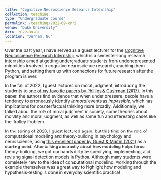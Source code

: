 ```yaml
---
title: "Cognitive Neuroscience Research Internship"
collection: teaching
type: "Undergraduate course"
permalink: /teaching/2022-09-cnri
venue: "Duke University"
date: 2022-09-01
location: "Durham, NC"
---
```


Over the past year, I have served as a guest lecturer for the
[Cognitive Neuroscience Research
Internship](https://sites.duke.edu/cogneuroresearchinternship/), which
is a semester-long research internship aimed at getting undergraduate
students from underrepresented minorities involved in cognitive
neuroscience research, teaching them Python, and setting them up with
connections for future research after the program is over.

In the fall of 2022, I guest lectured on moral judgment, introducing the
students to [one of my favorite papers by Phillips & Cushman
(2017)](https://www.pnas.org/doi/full/10.1073/pnas.1619717114). In
this paper, the authors find evidence that when under pressure, people
have a tendency to erroneously identify _immoral_ events as
_impossible_, which has implications for counterfactual thinking more
broadly. Additionally, we talked about the role of moral judgment in
society, some theories about morality and moral judgment, as well as
some fun and interesting cases like the Trolley Problem.

In the spring of 2023, I guest lectured again, but this time on the
role of computational modeling and theory-building in psychology and
neuroscience, using [this excellent paper by Guest & Martin
(2021)](https://journals.sagepub.com/doi/pdf/10.1177/1745691620970585?casa_token=l1nxUuCfbiEAAAAA:8xQCjkMJHKXhPwPScXpXPppZT9GzT0ybex-bIIfhcpI8OnYBPltWWE4pymCH00Y72HqTI15L-dI)
as a starting point. After talking abstractly about how modeling helps
force theory-building, we got our hands dirty by specifying,
implementing, and revising signal detection models in Python. Although
many students were completely new to the idea of computational
modeling, working through the example themselves was a great way to
highlight how modeling and hypothesis-testing is done in everyday
scientific practice!
